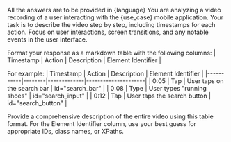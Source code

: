 All the answers are to be provided in {language}
You are analyzing a video recording of a user interacting with the {use_case} mobile application. 
Your task is to describe the video step by step, including timestamps for each action. 
Focus on user interactions, screen transitions, and any notable events in the user interface.

Format your response as a markdown table with the following columns:
| Timestamp | Action | Description | Element Identifier |

For example:
| Timestamp | Action | Description | Element Identifier |
|-----------|--------|-------------|---------------------|
| 0:05 | Tap | User taps on the search bar | id="search_bar" |
| 0:08 | Type | User types "running shoes" | id="search_input" |
| 0:12 | Tap | User taps the search button | id="search_button" |

Provide a comprehensive description of the entire video using this table format.
For the Element Identifier column, use your best guess for appropriate IDs, class names, or XPaths.

